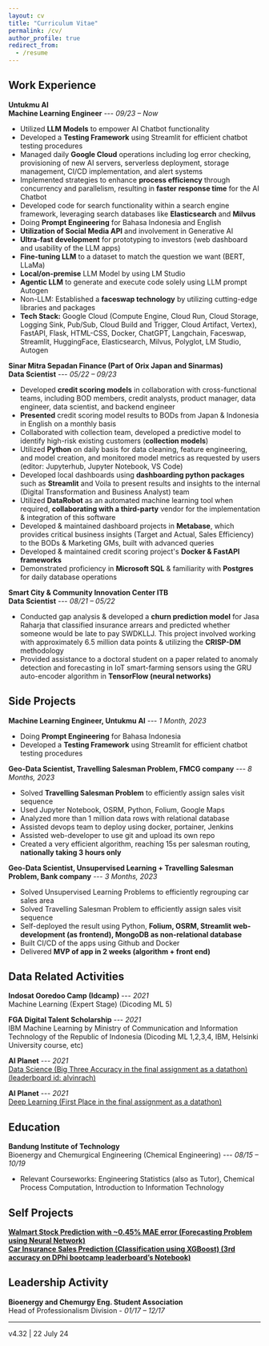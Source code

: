 ```yaml
---
layout: cv
title: "Curriculum Vitae"
permalink: /cv/
author_profile: true
redirect_from:
  - /resume
---
```



## Work Experience

**Untukmu AI**  
**Machine Learning Engineer**  --- *09/23 – Now*
- Utilized **LLM Models** to empower AI Chatbot functionality
- Developed a **Testing Framework** using Streamlit for efficient chatbot testing procedures
- Managed daily **Google Cloud** operations including log error checking, provisioning of new AI servers, serverless deployment, storage management, CI/CD implementation, and alert systems
- Implemented strategies to enhance **process efficiency** through concurrency and parallelism, resulting in **faster response time** for the AI Chatbot
- Developed code for search functionality within a search engine framework, leveraging search databases like **Elasticsearch** and **Milvus**
- Doing **Prompt Engineering** for Bahasa Indonesia and English
- **Utilization of Social Media API** and involvement in Generative AI
- **Ultra-fast development** for prototyping to investors (web dashboard and usability of the LLM apps)
- **Fine-tuning LLM** to a dataset to match the question we want (BERT, LLaMa)
- **Local/on-premise** LLM Model by using LM Studio
- **Agentic LLM** to generate and execute code solely using LLM prompt Autogen
- Non-LLM: Established a **faceswap technology** by utilizing cutting-edge libraries and packages
- **Tech Stack:** Google Cloud (Compute Engine, Cloud Run, Cloud Storage, Logging Sink, Pub/Sub, Cloud Build and Trigger, Cloud Artifact, Vertex), FastAPI, Flask, HTML-CSS, Docker, ChatGPT, Langchain, Faceswap, Streamlit, HuggingFace, Elasticsearch, Milvus, Polyglot, LM Studio, Autogen


**Sinar Mitra Sepadan Finance (Part of Orix Japan and Sinarmas)**  
**Data Scientist**  --- *05/22 – 09/23*
- Developed **credit scoring models** in collaboration with cross-functional teams, including BOD members, credit analysts, product manager, data engineer, data scientist, and backend engineer
- **Presented** credit scoring model results to BODs from Japan & Indonesia in English on a monthly basis
- Collaborated with collection team, developed a predictive model to identify high-risk existing customers (**collection models**)
- Utilized **Python** on daily basis for data cleaning, feature engineering, and model creation, and monitored model metrics as requested by users (editor: Jupyterhub, Jupyter Notebook, VS Code)
- Developed local dashboards using **dashboarding python packages** such as **Streamlit** and Voila to present results and insights to the internal (Digital Transformation and Business Analyst) team
- Utilized **DataRobot** as an automated machine learning tool when required, **collaborating with a third-party** vendor for the implementation & integration of this software
- Developed & maintained dashboard projects in **Metabase**, which provides critical business insights (Target and Actual, Sales Efficiency) to the BODs & Marketing GMs, built with advanced queries
- Developed & maintained credit scoring project's **Docker & FastAPI frameworks**
- Demonstrated proficiency in **Microsoft SQL** & familiarity with **Postgres** for daily database operations


**Smart City & Community Innovation Center ITB**  
**Data Scientist**   --- *08/21 – 05/22*
- Conducted gap analysis & developed a **churn prediction model** for Jasa Raharja that classified insurance arrears and predicted whether someone would be late to pay SWDKLLJ. This project involved working with approximately 6.5 million data points & utilizing the **CRISP-DM** methodology
- Provided assistance to a doctoral student on a paper related to anomaly detection and forecasting in IoT smart-farming sensors using the GRU auto-encoder algorithm in **TensorFlow (neural networks)**

## Side Projects

**Machine Learning Engineer, Untukmu AI** --- *1 Month, 2023*

- Doing **Prompt Engineering** for Bahasa Indonesia
- Developed a **Testing Framework** using Streamlit for efficient chatbot testing procedures

**Geo-Data Scientist, Travelling Salesman Problem, FMCG company** --- *8 Months, 2023*

- Solved **Travelling Salesman Problem** to efficiently assign sales visit sequence
- Used Jupyter Notebook, OSRM, Python, Folium, Google Maps
- Analyzed more than 1 million data rows with relational database
- Assisted devops team to deploy using docker, portainer, Jenkins
- Assisted web-developer to use git and upload its own repo
- Created a very efficient algorithm, reaching 15s per salesman routing, **nationally taking 3 hours only**

**Geo-Data Scientist, Unsupervised Learning + Travelling Salesman Problem, Bank company** --- *3 Months, 2023*

- Solved Unsupervised Learning Problems to efficiently regrouping car sales area
- Solved Travelling Salesman Problem to efficiently assign sales visit sequence
- Self-deployed the result using Python, **Folium, OSRM, Streamlit web-development (as frontend), MongoDB as non-relational database**
- Built CI/CD of the apps using Github and Docker
- Delivered **MVP of app in 2 weeks (algorithm + front end)**

## Data Related Activities

**Indosat Ooredoo Camp (Idcamp)** --- *2021*  
Machine Learning (Expert Stage) (Dicoding ML 5)

**FGA Digital Talent Scholarship** --- *2021*  
IBM Machine Learning by Ministry of Communication and Information Technology of the Republic of Indonesia (Dicoding ML 1,2,3,4, IBM, Helsinki University course, etc)

**AI Planet** --- *2021*  
[Data Science (Big Three Accuracy in the final assignment as a datathon) (leaderboard id: alvinrach)](https://aiplanet.com/challenges/74/getting-started-with-data-science-bootcamp-final-assignment-74/leaderboard/practice)

**AI Planet** --- *2021*  
[Deep Learning (First Place in the final assignment as a datathon)](https://aiplanet.com/challenges/144/gender-determination-by-morphometry-of-eyes-144/leaderboard/practice)


## Education

**Bandung Institute of Technology**  
Bioenergy and Chemurgical Engineering (Chemical Engineering)  --- *08/15 – 10/19*
- Relevant Courseworks: Engineering Statistics (also as Tutor), Chemical Process Computation, Introduction to Information Technology


## Self Projects

[**Walmart Stock Prediction with ~0.45% MAE error (Forecasting Problem using Neural Network)**](https://github.com/alvinrach/25-Time_Series-Stock_Prediction)  
[**Car Insurance Sales Prediction (Classification using XGBoost) (3rd accuracy on DPhi bootcamp leaderboard’s Notebook)**](https://github.com/alvinrach/21-Car-Insurance-Sales-Prediction)


## Leadership Activity

**Bioenergy and Chemurgy Eng. Student Association**  
Head of Professionalism Division - *01/17 – 12/17*

---
v4.32 | 22 July 24